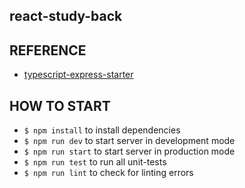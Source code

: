 ## react-study-back

## REFERENCE
- [typescript-express-starter](https://www.npmjs.com/package/typescript-express-starter)

## HOW TO START
- `$ npm install` to install dependencies
- `$ npm run dev` to start server in development mode
- `$ npm run start` to start server in production mode
- `$ npm run test` to run all unit-tests
- `$ npm run lint` to check for linting errors

